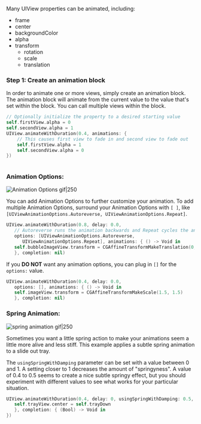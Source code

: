 Many UIView properties can be animated, including:

- frame
- center
- backgroundColor
- alpha
- transform
   - rotation
   - scale
   - translation

### Step 1: Create an animation block

In order to animate one or more views, simply create an animation block. The animation block will animate from the current value to the value that's set within the block. You can call multiple views within the block.

```swift
// Optionally initialize the property to a desired starting value
self.firstView.alpha = 0
self.secondView.alpha = 1
UIView.animateWithDuration(0.4, animations: {
    // This causes first view to fade in and second view to fade out
    self.firstView.alpha = 1
    self.secondView.alpha = 0
})
        
```

### Animation Options:

![Animation Options gif|250](http://i.imgur.com/KJ8QWAv.gif)

You can add Animation Options to further customize your animation. To add multiple Animation Options, surround your Animation Options with `[ ]`, like `[UIViewAnimationOptions.Autoreverse, UIViewAnimationOptions.Repeat]`.

```swift
UIView.animateWithDuration(0.8, delay: 0.0,  
   // Autoreverse runs the animation backwards and Repeat cycles the animation indefinitely. 
   options: [UIViewAnimationOptions.Autoreverse,
      UIViewAnimationOptions.Repeat], animations: { () -> Void in
   self.bubbleImageView.transform = CGAffineTransformMakeTranslation(0, 10)
   }, completion: nil)
```

If you **DO NOT** want any animation options, you can plug in `[]` for the `options:` value.

```swift
UIView.animateWithDuration(0.4, delay: 0.0,   
   options: [], animations: { () -> Void in
   self.imageView.transform = CGAffineTransformMakeScale(1.5, 1.5)
   }, completion: nil)
```

### Spring Animation:

![spring animation gif|250](http://i.imgur.com/kkG0GXf.gif) 
  
Sometimes you want a little spring action to make your animations seem a little more alive and less stiff. This example applies a subtle spring animation to a slide out tray.

The `usingSpringWithDamping` parameter can be set with a value between 0 and 1. A setting closer to 1 decreases the amount of "springyness". A value of 0.4 to 0.5 seems to create a nice subtle springy effect, but you should experiment with different values to see what works for your particular situation.

```swift
UIView.animateWithDuration(0.4, delay: 0, usingSpringWithDamping: 0.5, initialSpringVelocity: 1, options:[] , animations: { () -> Void in
   self.trayView.center = self.trayDown
   }, completion: { (Bool) -> Void in
})
``` 